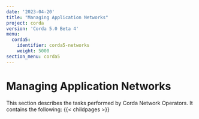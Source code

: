 ```yaml
---
date: '2023-04-20'
title: "Managing Application Networks"
project: corda
version: 'Corda 5.0 Beta 4'
menu:
  corda5:
    identifier: corda5-networks
    weight: 5000
section_menu: corda5
---
```

# Managing Application Networks

This section describes the tasks performed by Corda Network Operators. It contains the following:
{{< childpages >}}